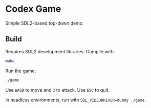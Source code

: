 # Codex Game

Simple SDL2-based top-down demo.

## Build

Requires SDL2 development libraries. Compile with:

```bash
make
```

Run the game:

```bash
./game
```

Use `WASD` to move and `J` to attack. Use `ESC` to quit.

In headless environments, run with `SDL_VIDEODRIVER=dummy ./game`.



